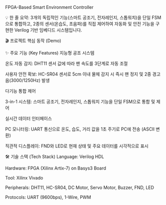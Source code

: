 FPGA-Based Smart Environment Controller


💡 한 줄 요약: 3개의 독립적인 기능(스마트 공조기, 전자레인지, 스톱워치)을 단일 FSM으로 통합하고, 2종의 센서(온습도, 초음파)를 직접 제어하여 자동화 및 안전 기능을 구현한 Verilog 기반 임베디드 시스템입니다.



🎬 프로젝트 핵심 동작 (Demo)




✨ 주요 기능 (Key Features)
지능형 공조 시스템

온도 자동 감지: DHT11 센서 값에 따라 팬 속도를 3단계로 자동 조절

사용자 안전 확보: HC-SR04 센서로 5cm 이내 물체 감지 시 즉시 팬 정지 및 2중 경고음(3000/1250Hz) 발생

다기능 통합 제어

3-in-1 시스템: 스마트 공조기, 전자레인지, 스톱워치 기능을 단일 FSM으로 통합 및 제어

실시간 데이터 인터페이스

PC 모니터링: UART 통신으로 온도, 습도, 거리 값을 1초 주기로 PC에 전송 (ASCII 변환)

직관적 디스플레이: FND와 LED로 현재 상태 및 주요 데이터를 시각적으로 표시



🛠️ 기술 스택 (Tech Stack)
Language: Verilog HDL

Hardware: FPGA (Xilinx Artix-7) on Basys3 Board

Tool: Xilinx Vivado

Peripherals: DHT11, HC-SR04, DC Motor, Servo Motor, Buzzer, FND, LED

Protocols: UART (9600bps), 1-Wire, PWM
